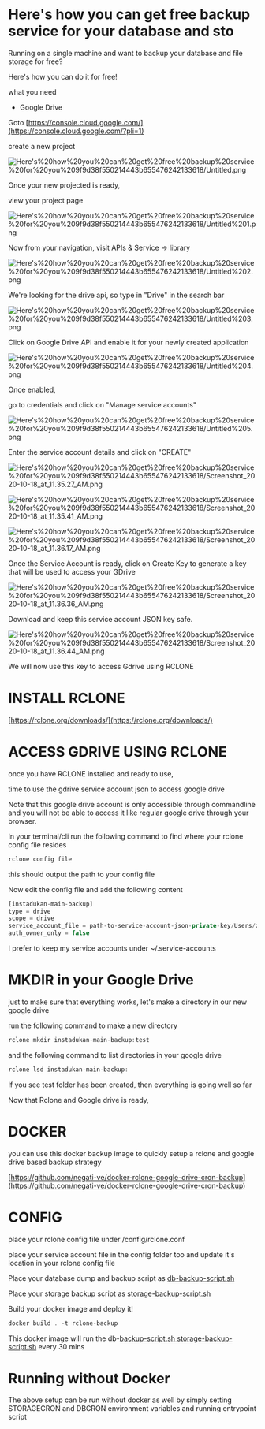 # Here's how you can get free backup service for your database and sto

Running on a single machine and want to backup your database and file storage for free?

Here's how you can do it for free!

what you need

- Google Drive

Goto [https://console.cloud.google.com/](https://console.cloud.google.com/?pli=1)

create a new project 

![Here's%20how%20you%20can%20get%20free%20backup%20service%20for%20you%209f9d38f550214443b655476242133618/Untitled.png](Here's%20how%20you%20can%20get%20free%20backup%20service%20for%20you%209f9d38f550214443b655476242133618/Untitled.png)

Once your new projected is ready, 

view your project page

![Here's%20how%20you%20can%20get%20free%20backup%20service%20for%20you%209f9d38f550214443b655476242133618/Untitled%201.png](Here's%20how%20you%20can%20get%20free%20backup%20service%20for%20you%209f9d38f550214443b655476242133618/Untitled%201.png)

Now from your navigation, visit APIs & Service → library

![Here's%20how%20you%20can%20get%20free%20backup%20service%20for%20you%209f9d38f550214443b655476242133618/Untitled%202.png](Here's%20how%20you%20can%20get%20free%20backup%20service%20for%20you%209f9d38f550214443b655476242133618/Untitled%202.png)

We're looking for the drive api, so type in "Drive" in the search bar

![Here's%20how%20you%20can%20get%20free%20backup%20service%20for%20you%209f9d38f550214443b655476242133618/Untitled%203.png](Here's%20how%20you%20can%20get%20free%20backup%20service%20for%20you%209f9d38f550214443b655476242133618/Untitled%203.png)

Click on Google Drive API and enable it for your newly created application

![Here's%20how%20you%20can%20get%20free%20backup%20service%20for%20you%209f9d38f550214443b655476242133618/Untitled%204.png](Here's%20how%20you%20can%20get%20free%20backup%20service%20for%20you%209f9d38f550214443b655476242133618/Untitled%204.png)

Once enabled,

go to credentials and click on "Manage service accounts"

![Here's%20how%20you%20can%20get%20free%20backup%20service%20for%20you%209f9d38f550214443b655476242133618/Untitled%205.png](Here's%20how%20you%20can%20get%20free%20backup%20service%20for%20you%209f9d38f550214443b655476242133618/Untitled%205.png)

Enter the service account details and click on "CREATE"

![Here's%20how%20you%20can%20get%20free%20backup%20service%20for%20you%209f9d38f550214443b655476242133618/Screenshot_2020-10-18_at_11.35.27_AM.png](Here's%20how%20you%20can%20get%20free%20backup%20service%20for%20you%209f9d38f550214443b655476242133618/Screenshot_2020-10-18_at_11.35.27_AM.png)

![Here's%20how%20you%20can%20get%20free%20backup%20service%20for%20you%209f9d38f550214443b655476242133618/Screenshot_2020-10-18_at_11.35.41_AM.png](Here's%20how%20you%20can%20get%20free%20backup%20service%20for%20you%209f9d38f550214443b655476242133618/Screenshot_2020-10-18_at_11.35.41_AM.png)

![Here's%20how%20you%20can%20get%20free%20backup%20service%20for%20you%209f9d38f550214443b655476242133618/Screenshot_2020-10-18_at_11.36.17_AM.png](Here's%20how%20you%20can%20get%20free%20backup%20service%20for%20you%209f9d38f550214443b655476242133618/Screenshot_2020-10-18_at_11.36.17_AM.png)

Once the Service Account is ready, click on Create Key to generate a key that will be used to access your GDrive

![Here's%20how%20you%20can%20get%20free%20backup%20service%20for%20you%209f9d38f550214443b655476242133618/Screenshot_2020-10-18_at_11.36.36_AM.png](Here's%20how%20you%20can%20get%20free%20backup%20service%20for%20you%209f9d38f550214443b655476242133618/Screenshot_2020-10-18_at_11.36.36_AM.png)

Download and keep this service account JSON key safe. 

![Here's%20how%20you%20can%20get%20free%20backup%20service%20for%20you%209f9d38f550214443b655476242133618/Screenshot_2020-10-18_at_11.36.44_AM.png](Here's%20how%20you%20can%20get%20free%20backup%20service%20for%20you%209f9d38f550214443b655476242133618/Screenshot_2020-10-18_at_11.36.44_AM.png)

We will now use this key to access Gdrive using RCLONE

# INSTALL RCLONE

[https://rclone.org/downloads/](https://rclone.org/downloads/)

# ACCESS GDRIVE USING RCLONE

once you have RCLONE installed and ready to use, 

time to use the gdrive service account json to access google drive

Note that this google drive account is only accessible through commandline and you will not be able to access it like regular google drive through your browser.

In your terminal/cli run the following command to find where your rclone config file resides

```jsx
rclone config file
```

this should output the path to your config file

Now edit the config file and add the following content

```jsx
[instadukan-main-backup]
type = drive
scope = drive
service_account_file = path-to-service-account-json-private-key/Users/zed/.service-accounts/wide-approach-test.json
auth_owner_only = false
```

I prefer to keep my service accounts under ~/.service-accounts

# MKDIR in your Google Drive

just to make sure that everything works, let's make a directory in our new google drive

run the following command to make a new directory

```jsx
rclone mkdir instadukan-main-backup:test
```

and the following command to list directories in your google drive 

```jsx
rclone lsd instadukan-main-backup:
```

 If you see test folder has been created, then everything is going well so far

Now that Rclone and Google drive is ready, 

# DOCKER

you can use this docker backup image to quickly setup a rclone and google drive based backup strategy

[https://github.com/negati-ve/docker-rclone-google-drive-cron-backup](https://github.com/negati-ve/docker-rclone-google-drive-cron-backup)

# CONFIG

place your rclone config file under /config/rclone.conf

place your service account file in the config folder too and update it's location in your rclone config file

Place your database dump and backup script as [db-backup-script.sh](http://db-backup-script.sh/)

Place your storage backup script as [storage-backup-script.sh](http://storage-backup-script.sh/)

Build your docker image and deploy it!

```jsx
docker build . -t rclone-backup 
```

This docker image will run the db-[backup-script.sh storage-backup-script.sh](http://storage-backup-script.sh/) every 30 mins

# Running without Docker

The above setup can be run without docker as well by simply setting STORAGECRON and DBCRON environment variables and running entrypoint script